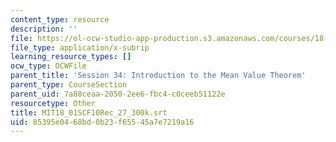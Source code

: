 ```yaml
---
content_type: resource
description: ''
file: https://ol-ocw-studio-app-production.s3.amazonaws.com/courses/18-01sc-single-variable-calculus-fall-2010/85395e0468bd0b23f65545a7e7219a16_MIT18_01SCF10Rec_27_300k.srt
file_type: application/x-subrip
learning_resource_types: []
ocw_type: OCWFile
parent_title: 'Session 34: Introduction to the Mean Value Theorem'
parent_type: CourseSection
parent_uid: 7a88ceaa-2050-2ee6-fbc4-c0ceeb51122e
resourcetype: Other
title: MIT18_01SCF10Rec_27_300k.srt
uid: 85395e04-68bd-0b23-f655-45a7e7219a16
---
```


